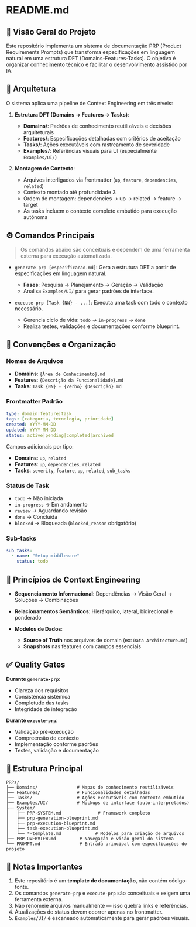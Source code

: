 # README.md

## 📘 Visão Geral do Projeto

Este repositório implementa um sistema de documentação PRP (Product Requirements Prompts) que transforma especificações em linguagem natural em uma estrutura DFT (Domains-Features-Tasks). O objetivo é organizar conhecimento técnico e facilitar o desenvolvimento assistido por IA.

## 🧠 Arquitetura

O sistema aplica uma pipeline de Context Engineering em três níveis:

1. **Estrutura DFT (Domains → Features → Tasks)**:

   * **Domains/**: Padrões de conhecimento reutilizáveis e decisões arquiteturais
   * **Features/**: Especificações detalhadas com critérios de aceitação
   * **Tasks/**: Ações executáveis com rastreamento de severidade
   * **Examples/**: Referências visuais para UI (especialmente `Examples/UI/`)

2. **Montagem de Contexto**:

   * Arquivos interligados via frontmatter (`up`, `feature`, `dependencies`, `related`)
   * Contexto montado até profundidade 3
   * Ordem de montagem: dependencies → up → related → feature → target
   * As tasks incluem o contexto completo embutido para execução autônoma

## ⚙️ Comandos Principais

> Os comandos abaixo são conceituais e dependem de uma ferramenta externa para execução automatizada.

* `generate-prp [especificacao.md]`: Gera a estrutura DFT a partir de especificações em linguagem natural.

  * **Fases**: Pesquisa → Planejamento → Geração → Validação
  * Analisa `Examples/UI/` para gerar padrões de interface.

* `execute-prp [Task {NN} - ...]`: Executa uma task com todo o contexto necessário.

  * Gerencia ciclo de vida: `todo` → `in-progress` → `done`
  * Realiza testes, validações e documentações conforme blueprint.

## 🧩 Convenções e Organização

### Nomes de Arquivos

* **Domains**: `{Área de Conhecimento}.md`
* **Features**: `{Descrição da Funcionalidade}.md`
* **Tasks**: `Task {NN} - {Verbo} {Descrição}.md`

### Frontmatter Padrão

```yaml
type: domain|feature|task
tags: [categoria, tecnologia, prioridade]
created: YYYY-MM-DD
updated: YYYY-MM-DD
status: active|pending|completed|archived
```

Campos adicionais por tipo:

* **Domains**: `up`, `related`
* **Features**: `up`, `dependencies`, `related`
* **Tasks**: `severity`, `feature`, `up`, `related`, `sub_tasks`

### Status de Task

* `todo` → Não iniciada
* `in-progress` → Em andamento
* `review` → Aguardando revisão
* `done` → Concluída
* `blocked` → Bloqueada (`blocked_reason` obrigatório)

### Sub-tasks

```yaml
sub_tasks:
  - name: "Setup middleware"
    status: todo
```

## 🧠 Princípios de Context Engineering

* **Sequenciamento Informacional**: Dependências → Visão Geral → Soluções → Combinações
* **Relacionamentos Semânticos**: Hierárquico, lateral, bidirecional e ponderado
* **Modelos de Dados**:

  * **Source of Truth** nos arquivos de domain (ex: `Data Architecture.md`)
  * **Snapshots** nas features com campos essenciais

## ✅ Quality Gates

**Durante `generate-prp`**:

* Clareza dos requisitos
* Consistência sistêmica
* Completude das tasks
* Integridade de integração

**Durante `execute-prp`**:

* Validação pré-execução
* Compreensão de contexto
* Implementação conforme padrões
* Testes, validação e documentação

## 📁 Estrutura Principal

```
PRPs/
├── Domains/               # Mapas de conhecimento reutilizáveis
├── Features/              # Funcionalidades detalhadas
├── Tasks/                 # Ações executáveis com contexto embutido
├── Examples/UI/           # Mockups de interface (auto-interpretados)
├── System/
│   ├── PRP-SYSTEM.md              # Framework completo
│   ├── prp-generation-blueprint.md
│   ├── prp-execution-blueprint.md
│   ├── task-execution-blueprint.md
│   └── *-template.md             # Modelos para criação de arquivos
├── PRP-OVERVIEW.md         # Navegação e visão geral do sistema
└── PROMPT.md               # Entrada principal com especificações do projeto
```

## 📝 Notas Importantes

1. Este repositório é um **template de documentação**, não contém código-fonte.
2. Os comandos `generate-prp` e `execute-prp` são conceituais e exigem uma ferramenta externa.
3. Não renomeie arquivos manualmente — isso quebra links e referências.
4. Atualizações de status devem ocorrer apenas no frontmatter.
5. `Examples/UI/` é escaneado automaticamente para gerar padrões visuais.
